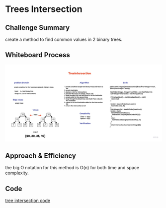 # Trees Intersection

## Challenge Summary
create a method to find  common values in 2 binary trees.

## Whiteboard Process
![tree-intersection](/java/code_challenges/TreesIntersection/TreeItersection.jpg)

## Approach & Efficiency
the big O notation for this method is O(n) for both time and space complexity.

## Code
[tree intersection code](../trees/lib/src/main/java/trees/structure/TreeIntersection.java)